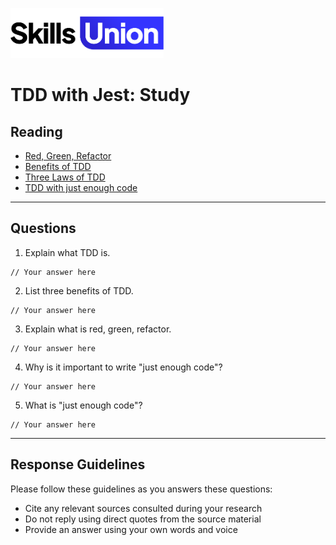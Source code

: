 [<img src="assets/images/su-logo.png" alt="Skills Union Logo" height="80px" />](https://www.skillsunion.com/)

# TDD with Jest: Study

## Reading

- [Red, Green, Refactor](https://medium.com/@tunkhine126/red-green-refactor-42b5b643b506)
- [Benefits of TDD](https://dzone.com/articles/20-benefits-of-test-driven-development)
- [Three Laws of TDD](https://qualitycoding.org/3-laws-tdd/)
- [TDD with just enough code](https://www.thinktocode.com/2018/02/05/what-is-tdd/)

---

## Questions

1. Explain what TDD is.

```
// Your answer here
```

2. List three benefits of TDD.

```
// Your answer here
```

3. Explain what is red, green, refactor.

```
// Your answer here
```

4. Why is it important to write "just enough code"?

```
// Your answer here

```

5. What is "just enough code"?

```
// Your answer here
```

---

## Response Guidelines

Please follow these guidelines as you answers these questions:

- Cite any relevant sources consulted during your research
- Do not reply using direct quotes from the source material
- Provide an answer using your own words and voice
